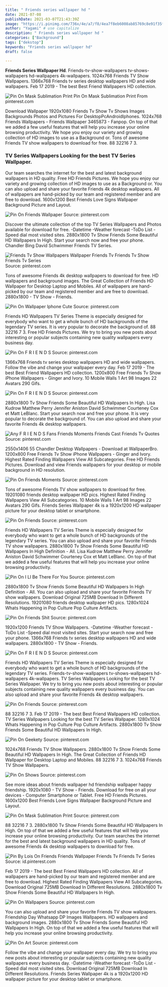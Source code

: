 ```yaml
---
title: " Friends series wallpaper hd "
date: 2021-07-08
publishDate: 2021-03-07T21:43:39Z
image: "https://i.pinimg.com/736x/4e/a7/f8/4ea7f8eb6008ab85769c8e91f35f30a5.jpg"
author: "Yagami" # use capitalize
description: " Friends series wallpaper hd "
categories: ["Background"]
tags: ["dekstop"]
keywords: "Friends series wallpaper hd"
draft: false

---
```



**Friends Series Wallpaper Hd**. Friends-tv-show-wallpapers tv-shows-wallpapers hd-wallpapers 4k-wallpapers. 1024x768 Friends TV Show Wallpapers. 1366x768 Friends tv series desktop wallpapers HD and wide wallpapers. Feb 17 2019 - The best Best Friend Wallpapers HD collection.

![Pin On Mask Sublimation Print](https://i.pinimg.com/originals/12/77/c0/1277c0d66d4be018da9f9f3b1189a0ae.png "Pin On Mask Sublimation Print")
Pin On Mask Sublimation Print From pinterest.com


Download Wallpaper 1920x1080 Friends Tv Show Tv Shows Images Backgrounds Photos and Pictures For DesktopPcAndroidIphones. 1024x768 Friends Wallpapers - Friends Wallpaper 3465873 - Fanpop. On top of that we added a few useful features that will help you increase your online browsing productivity. We hope you enjoy our variety and growing collection of HD images to use as a Background or. Tons of awesome Friends TV show wallpapers to download for free. 88 32216 7 3.

### TV Series Wallpapers Looking for the best TV Series Wallpaper.

Our team searches the internet for the best and latest background wallpapers in HD quality. Free HD Friends Pictures. We hope you enjoy our variety and growing collection of HD images to use as a Background or. You can also upload and share your favorite Friends 4k desktop wallpapers. All of wallpapers are hand-picked by our team and registered member and are free to download. 1600x1200 Best Friends Love Signs Wallpaper Background Picture and Layout.


![Pin On Friends Wallpaper](https://i.pinimg.com/originals/20/b9/bb/20b9bb3f0cd83d0ca30924c66f0515cc.jpg "Pin On Friends Wallpaper")
Source: pinterest.com

Discover the ultimate collection of the top TV Series Wallpapers and Photos available for download for free. -Datetime -Weather forecast -ToDo List -Speed dial most visited sites. 2880x1800 Tv Show Friends Some Beautiful HD Wallpapers In High. Start your search now and free your phone. Chandler Bing David Schwimmer Friends TV Series.

![Friends Tv Show Wallpapers Wallpaper Friends Tv Friends Tv Show Friends Tv Series](https://i.pinimg.com/originals/b7/00/aa/b700aa187ad8f78c068a6f93cb839be2.jpg "Friends Tv Show Wallpapers Wallpaper Friends Tv Friends Tv Show Friends Tv Series")
Source: pinterest.com

Tons of awesome Friends 4k desktop wallpapers to download for free. HD wallpapers and background images. The Great Collection of Friends HD Wallpaper for Desktop Laptop and Mobiles. All of wallpapers are hand-picked by our team and registered member and are free to download. 2880x1800 - TV Show - Friends.

![Pin On Wallpaper Iphone Cute](https://i.pinimg.com/474x/8e/79/d6/8e79d686b15b7b1e6dbf8ea39da0834d.jpg "Pin On Wallpaper Iphone Cute")
Source: pinterest.com

Friends HD Wallpapers TV Series Theme is especially designed for everybody who want to get a whole bunch of HD backgrounds of the legendary TV series. It is very popular to decorate the background of. 88 32216 7 3. Free HD Friends Pictures. We try to bring you new posts about interesting or popular subjects containing new quality wallpapers every business day.

![Pin On F R I E N D S](https://i.pinimg.com/originals/27/b2/e0/27b2e0e3d69f85df47a1faa36dd12fdf.jpg "Pin On F R I E N D S")
Source: pinterest.com

1366x768 Friends tv series desktop wallpapers HD and wide wallpapers. Follow the vibe and change your wallpaper every day. Feb 17 2019 - The best Best Friend Wallpapers HD collection. 1200x800 Free Friends Tv Show iPhone Wallpapers - Ginger and Ivory. 10 Mobile Walls 1 Art 98 Images 22 Avatars 290 Gifs.

![Pin On F R I E N D S](https://i.pinimg.com/originals/b8/5e/c8/b85ec86f73fd127871cb2c9735f34ebe.png "Pin On F R I E N D S")
Source: pinterest.com

2880x1800 Tv Show Friends Some Beautiful HD Wallpapers In High. Lisa Kudrow Matthew Perry Jennifer Aniston David Schwimmer Courteney Cox et Matt LeBlanc. Start your search now and free your phone. It is very popular to decorate the background of. You can also upload and share your favorite Friends 4k desktop wallpapers.

![Any F R I E N D S Fans Friends Moments Friends Cast Friends Tv Quotes](https://i.pinimg.com/originals/f9/af/6b/f9af6bddc41a2363d4b269e3274e3d8e.webp "Any F R I E N D S Fans Friends Moments Friends Cast Friends Tv Quotes")
Source: pinterest.com

2550x1406 55 Chandler Desktop Wallpapers - Download at WallpaperBro. 1200x800 Free Friends Tv Show iPhone Wallpapers - Ginger and Ivory. Highest Rated Finding Wallpapers View All Subcategories. Free HD Friends Pictures. Download and view Friends wallpapers for your desktop or mobile background in HD resolution.

![Pin On Friends Moments](https://i.pinimg.com/564x/c7/e8/23/c7e82387474cac7730f4eeb13975c90e.jpg "Pin On Friends Moments")
Source: pinterest.com

Tons of awesome Friends TV show wallpapers to download for free. 19201080 friends desktop wallpaper HD pics. Highest Rated Finding Wallpapers View All Subcategories. 10 Mobile Walls 1 Art 98 Images 22 Avatars 290 Gifs. Friends Series Wallpaper 4k is a 1920x1200 HD wallpaper picture for your desktop tablet or smartphone.

![Pin On Friends](https://i.pinimg.com/originals/34/72/9d/34729d7633987c807248aeb0062ad396.jpg "Pin On Friends")
Source: pinterest.com

Friends HD Wallpapers TV Series Theme is especially designed for everybody who want to get a whole bunch of HD backgrounds of the legendary TV series. You can also upload and share your favorite Friends TV show wallpapers. 2880x1800 Tv Show Friends Some Beautiful HD Wallpapers In High Definition - All. Lisa Kudrow Matthew Perry Jennifer Aniston David Schwimmer Courteney Cox et Matt LeBlanc. On top of that we added a few useful features that will help you increase your online browsing productivity.

![Pin On I Ll Be There For You](https://i.pinimg.com/originals/09/b9/bf/09b9bf8438b2cfdfe65381452758af61.jpg "Pin On I Ll Be There For You")
Source: pinterest.com

2880x1800 Tv Show Friends Some Beautiful HD Wallpapers In High Definition - All. You can also upload and share your favorite Friends TV show wallpapers. Download Original 725MB Download In Different Resolutions. 19201080 friends desktop wallpaper HD pics. 1280x1024 Whats Happening in Pop Culture Pop Culture Artifacts.

![Pin On Friends Shit](https://i.pinimg.com/736x/0a/5c/4c/0a5c4ca83136665c595047bf6361974d.jpg "Pin On Friends Shit")
Source: pinterest.com

1920x1200 Friends TV Show Wallpapers. -Datetime -Weather forecast -ToDo List -Speed dial most visited sites. Start your search now and free your phone. 1366x768 Friends tv series desktop wallpapers HD and wide wallpapers. 2880x1800 - TV Show - Friends.

![Pin On F R I E N D S](https://i.pinimg.com/originals/01/d3/ac/01d3acb593166b8c87694ac930c05fd8.jpg "Pin On F R I E N D S")
Source: pinterest.com

Friends HD Wallpapers TV Series Theme is especially designed for everybody who want to get a whole bunch of HD backgrounds of the legendary TV series. Friends-tv-show-wallpapers tv-shows-wallpapers hd-wallpapers 4k-wallpapers. TV Series Wallpapers Looking for the best TV Series Wallpaper. We try to bring you new posts about interesting or popular subjects containing new quality wallpapers every business day. You can also upload and share your favorite Friends 4k desktop wallpapers.

![Pin On Friends](https://i.pinimg.com/564x/15/4c/82/154c82fde1ff8314786e90693f7942db.jpg "Pin On Friends")
Source: pinterest.com

88 32216 7 3. Feb 17 2019 - The best Best Friend Wallpapers HD collection. TV Series Wallpapers Looking for the best TV Series Wallpaper. 1280x1024 Whats Happening in Pop Culture Pop Culture Artifacts. 2880x1800 Tv Show Friends Some Beautiful HD Wallpapers In High.

![Pin On Geekety](https://i.pinimg.com/736x/81/a8/b8/81a8b84345a976ed5eed2211df5b37dc--friends-illustration-friends-poster.jpg "Pin On Geekety")
Source: pinterest.com

1024x768 Friends TV Show Wallpapers. 2880x1800 Tv Show Friends Some Beautiful HD Wallpapers In High. The Great Collection of Friends HD Wallpaper for Desktop Laptop and Mobiles. 88 32216 7 3. 1024x768 Friends TV Show Wallpapers.

![Pin On Shows](https://i.pinimg.com/originals/8f/e3/66/8fe3665d02a366d154495f5a462c0d4b.jpg "Pin On Shows")
Source: pinterest.com

See more ideas about friends wallpaper hd friendship wallpaper happy friendship. 1920x1080 - TV Show - Friends. Download for free on all your devices - Computer Smartphone or Tablet. Free HD Friends Pictures. 1600x1200 Best Friends Love Signs Wallpaper Background Picture and Layout.

![Pin On Mask Sublimation Print](https://i.pinimg.com/originals/12/77/c0/1277c0d66d4be018da9f9f3b1189a0ae.png "Pin On Mask Sublimation Print")
Source: pinterest.com

88 32216 7 3. 2880x1800 Tv Show Friends Some Beautiful HD Wallpapers In High. On top of that we added a few useful features that will help you increase your online browsing productivity. Our team searches the internet for the best and latest background wallpapers in HD quality. Tons of awesome Friends 4k desktop wallpapers to download for free.

![Pin By Lois On Friends Friends Wallpaper Friends Tv Friends Tv Series](https://i.pinimg.com/originals/ac/7f/d7/ac7fd7728882b93fcb8389dbadc374ea.jpg "Pin By Lois On Friends Friends Wallpaper Friends Tv Friends Tv Series")
Source: id.pinterest.com

Feb 17 2019 - The best Best Friend Wallpapers HD collection. All of wallpapers are hand-picked by our team and registered member and are free to download. Highest Rated Finding Wallpapers View All Subcategories. Download Original 725MB Download In Different Resolutions. 2880x1800 Tv Show Friends Some Beautiful HD Wallpapers In High.

![Pin On Wallpapers](https://i.pinimg.com/474x/8d/5e/46/8d5e462c154816b33d24b6345ccda3bf.jpg "Pin On Wallpapers")
Source: pinterest.com

You can also upload and share your favorite Friends TV show wallpapers. Friendship Day Whatsapp DP Images Wallpapers. HD wallpapers and background images. 2880x1800 Tv Show Friends Some Beautiful HD Wallpapers In High. On top of that we added a few useful features that will help you increase your online browsing productivity.

![Pin On Art](https://i.pinimg.com/736x/4e/a7/f8/4ea7f8eb6008ab85769c8e91f35f30a5.jpg "Pin On Art")
Source: pinterest.com

Follow the vibe and change your wallpaper every day. We try to bring you new posts about interesting or popular subjects containing new quality wallpapers every business day. -Datetime -Weather forecast -ToDo List -Speed dial most visited sites. Download Original 725MB Download In Different Resolutions. Friends Series Wallpaper 4k is a 1920x1200 HD wallpaper picture for your desktop tablet or smartphone.

